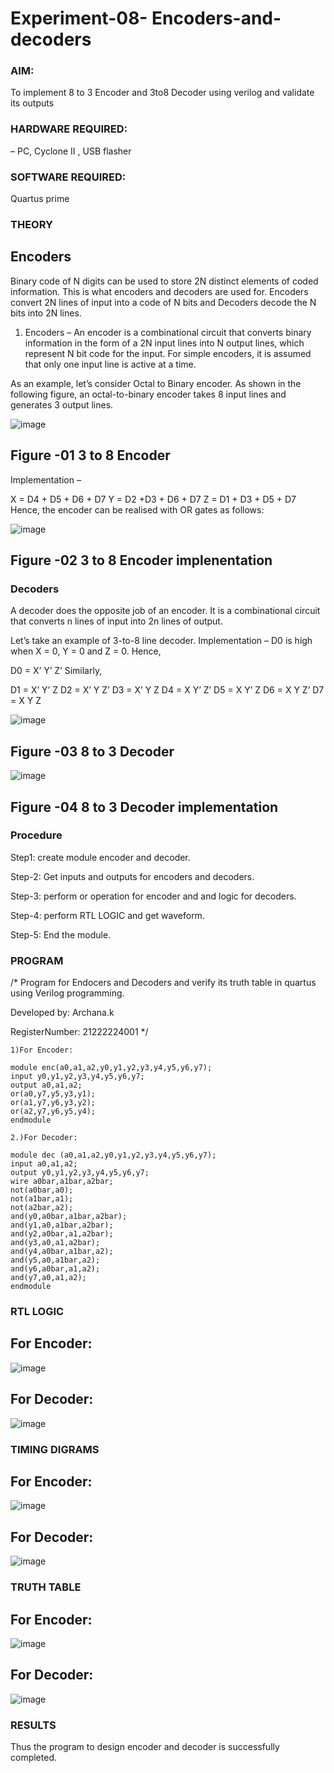 # Experiment-08- Encoders-and-decoders 

### AIM: 

To implement 8 to 3 Encoder and  3to8 Decoder using verilog and validate its outputs

### HARDWARE REQUIRED: 

– PC, Cyclone II , USB flasher

### SOFTWARE REQUIRED: 

Quartus prime
### THEORY 

## Encoders
Binary code of N digits can be used to store 2N distinct elements of coded information. This is what encoders and decoders are used for. Encoders convert 2N lines of input into a code of N bits and Decoders decode the N bits into 2N lines.

1. Encoders –
An encoder is a combinational circuit that converts binary information in the form of a 2N input lines into N output lines, which represent N bit code for the input. For simple encoders, it is assumed that only one input line is active at a time.

As an example, let’s consider Octal to Binary encoder. As shown in the following figure, an octal-to-binary encoder takes 8 input lines and generates 3 output lines.

![image](https://user-images.githubusercontent.com/36288975/171543588-bc0746df-a173-4b35-989e-5fb7d385fe8a.png)
## Figure -01 3 to 8 Encoder 


Implementation –

X = D4 + D5 + D6 + D7
Y = D2 +D3 + D6 + D7
Z = D1 + D3 + D5 + D7 
Hence, the encoder can be realised with OR gates as follows:


![image](https://user-images.githubusercontent.com/36288975/171543740-68403b82-aa93-4c98-9343-f32b14885a2e.png)
## Figure -02 3 to 8 Encoder implenentation 

 ### Decoders 
A decoder does the opposite job of an encoder. It is a combinational circuit that converts n lines of input into 2n lines of output.

Let’s take an example of 3-to-8 line decoder.
Implementation –
D0 is high when X = 0, Y = 0 and Z = 0. Hence,

D0 = X’ Y’ Z’ 
Similarly,

D1 = X’ Y’ Z
D2 = X’ Y Z’
D3 = X’ Y Z
D4 = X Y’ Z’
D5 = X Y’ Z
D6 = X Y Z’
D7 = X Y Z 


![image](https://user-images.githubusercontent.com/36288975/171543978-ee2d0671-2846-40a1-8705-507fd6287a49.png)
## Figure -03 8 to 3 Decoder 



![image](https://user-images.githubusercontent.com/36288975/171543866-5a6eace6-8683-49d7-9c4f-a7cb30ec3035.png)
## Figure -04 8 to 3 Decoder implementation 

### Procedure
Step1: create module encoder and decoder.

Step-2: Get inputs and outputs for encoders and decoders.

Step-3: perform or operation for encoder and and logic for decoders.

Step-4: perform RTL LOGIC and get waveform.

Step-5: End the module.



### PROGRAM 
/*
Program for Endocers and Decoders  and verify its truth table in quartus using Verilog programming.

Developed by: Archana.k

RegisterNumber:  21222224001
*/
```
1)For Encoder:

module enc(a0,a1,a2,y0,y1,y2,y3,y4,y5,y6,y7);
input y0,y1,y2,y3,y4,y5,y6,y7;
output a0,a1,a2;
or(a0,y7,y5,y3,y1);
or(a1,y7,y6,y3,y2);
or(a2,y7,y6,y5,y4);
endmodule
```
```
2.)For Decoder:

module dec (a0,a1,a2,y0,y1,y2,y3,y4,y5,y6,y7);
input a0,a1,a2;
output y0,y1,y2,y3,y4,y5,y6,y7;
wire a0bar,a1bar,a2bar;
not(a0bar,a0);
not(a1bar,a1);
not(a2bar,a2);
and(y0,a0bar,a1bar,a2bar);
and(y1,a0,a1bar,a2bar);
and(y2,a0bar,a1,a2bar);
and(y3,a0,a1,a2bar);
and(y4,a0bar,a1bar,a2);
and(y5,a0,a1bar,a2);
and(y6,a0bar,a1,a2);
and(y7,a0,a1,a2);
endmodule
```





### RTL LOGIC  
## For Encoder:
![image](https://github.com/22009150/Experiment-08-Encoders-and-decoders-/assets/118708624/4c823ba5-8bcd-48ef-87eb-2c132f1dc7e5)
## For Decoder:
![image](https://github.com/22009150/Experiment-08-Encoders-and-decoders-/assets/118708624/71eb2eac-00fd-457c-a8c7-8209647de60a)







### TIMING DIGRAMS  

## For Encoder:

![image](https://github.com/22009150/Experiment-08-Encoders-and-decoders-/assets/118708624/aa1d50ce-089e-4dfa-8e07-985178b98c51)

## For Decoder:

![image](https://github.com/22009150/Experiment-08-Encoders-and-decoders-/assets/118708624/f715e588-ade8-42ca-93f1-bc4500e8634e)




### TRUTH TABLE

## For Encoder:

![image](https://github.com/22009150/Experiment-08-Encoders-and-decoders-/assets/118708624/73a0e0b5-da31-41e6-b762-2b0ad672283e)

## For Decoder:

![image](https://github.com/22009150/Experiment-08-Encoders-and-decoders-/assets/118708624/63c1a5f9-5256-4139-a26c-534eefee3753)



### RESULTS 
Thus the program to design encoder and decoder is successfully completed.
